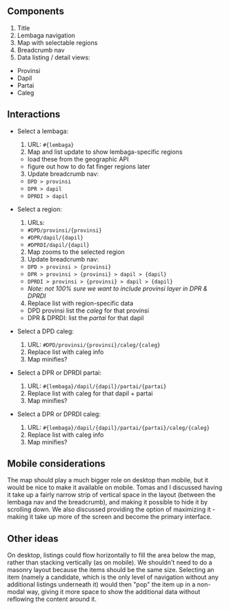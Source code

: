 ## Components

1. Title
2. Lembaga navigation
3. Map with selectable regions
4. Breadcrumb nav
5. Data listing / detail views:
  * Provinsi
  * Dapil
  * Partai
  * Caleg

## Interactions

* Select a lembaga:
  1. URL: `#{lembaga}`
  2. Map and list update to show lembaga-specific regions
    * load these from the geographic API
    * figure out how to do fat finger regions later
  3. Update breadcrumb nav:
    * `DPD > provinsi`
    * `DPR > dapil`
    * `DPRDI > dapil`

* Select a region:
  1. URLs:
    * `#DPD/provinsi/{provinsi}`
    * `#DPR/dapil/{dapil}`
    * `#DPRDI/dapil/{dapil}`
  2. Map zooms to the selected region
  3. Update breadcrumb nav:
    * `DPD > provinsi > {provinsi}`
    * `DPR > provinsi > {provinsi} > dapil > {dapil}`
    * `DPRDI > provinsi > {provinsi} > dapil > {dapil}`
    * *Note: not 100% sure we want to include provinsi layer in DPR & DPRDI*
  4. Replace list with region-specific data
    * DPD provinsi list the *caleg* for that provinsi
    * DPR & DPRDI: list the *partai* for that dapil

* Select a DPD caleg:
  1. URL: `#DPD/provinsi/{provinsi}/caleg/{caleg}`
  2. Replace list with caleg info
  3. Map minifies?

* Select a DPR or DPRDI partai:
  1. URL: `#{lembaga}/dapil/{dapil}/partai/{partai}`
  2. Replace list with caleg for that dapil + partai
  3. Map minifies?

* Select a DPR or DPRDI caleg:
  1. URL: `#{lembaga}/dapil/{dapil}/partai/{partai}/caleg/{caleg}`
  2. Replace list with caleg info
  3. Map minifies?

## Mobile considerations
The map should play a much bigger role on desktop than mobile, but it would be
nice to make it available on mobile. Tomas and I discussed having it take up a
fairly narrow strip of vertical space in the layout (between the lembaga nav
and the breadcrumb), and making it possible to hide it by scrolling down. We
also discussed providing the option of maximizing it - making it take up more
of the screen and become the primary interface.

## Other ideas
On desktop, listings could flow horizontally to fill the area below the map,
rather than stacking vertically (as on mobile). We shouldn't need to do a
masonry layout because the items should be the same size. Selecting an item
(namely a candidate, which is the only level of navigation without any
additional listings underneath it) would then "pop" the item up in a non-modal
way, giving it more space to show the additional data without reflowing the
content around it.
